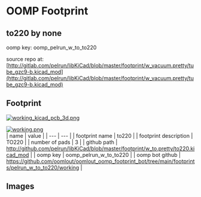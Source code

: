 # OOMP Footprint  
## to220  by none  
  
oomp key: oomp_pelrun_w_to_to220  
  
source repo at: [http://gitlab.com/pelrun/libKiCad/blob/master/footprint/w_vacuum.pretty/tube_gzc9-b.kicad_mod](http://gitlab.com/pelrun/libKiCad/blob/master/footprint/w_vacuum.pretty/tube_gzc9-b.kicad_mod)  
## Footprint  
  
[![working_kicad_pcb_3d.png](working_kicad_pcb_3d_600.png)](working_kicad_pcb_3d.png)  
  
[![working.png](working_600.png)](working.png)  
| name | value | 
| --- | --- | 
| footprint name | to220 | 
| footprint description | TO220 | 
| number of pads | 3 | 
| github path | http://github.com/pelrun/libKiCad/blob/master/footprint/w_to.pretty/to220.kicad_mod | 
| oomp key | oomp_pelrun_w_to_to220 | 
| oomp bot github | https://github.com/oomlout/oomlout_oomp_footprint_bot/tree/main/footprints/pelrun_w_to_to220/working | 
## Images  
